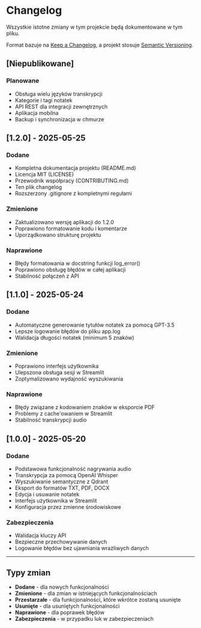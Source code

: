 # Changelog

Wszystkie istotne zmiany w tym projekcie będą dokumentowane w tym pliku.

Format bazuje na [Keep a Changelog](https://keepachangelog.com/pl/1.0.0/),
a projekt stosuje [Semantic Versioning](https://semver.org/spec/v2.0.0.html).

## [Niepublikowane]

### Planowane
- Obsługa wielu języków transkrypcji
- Kategorie i tagi notatek
- API REST dla integracji zewnętrznych
- Aplikacja mobilna
- Backup i synchronizacja w chmurze

## [1.2.0] - 2025-05-25

### Dodane
- Kompletna dokumentacja projektu (README.md)
- Licencja MIT (LICENSE)
- Przewodnik współpracy (CONTRIBUTING.md)
- Ten plik changelog
- Rozszerzony .gitignore z kompletnymi regułami

### Zmienione
- Zaktualizowano wersję aplikacji do 1.2.0
- Poprawiono formatowanie kodu i komentarze
- Uporządkowano strukturę projektu

### Naprawione
- Błędy formatowania w docstring funkcji log_error()
- Poprawiono obsługę błędów w całej aplikacji
- Stabilność połączeń z API

## [1.1.0] - 2025-05-24

### Dodane
- Automatyczne generowanie tytułów notatek za pomocą GPT-3.5
- Lepsze logowanie błędów do pliku app.log
- Walidacja długości notatek (minimum 5 znaków)

### Zmienione
- Poprawiono interfejs użytkownika
- Ulepszona obsługa sesji w Streamlit
- Zoptymalizowano wydajność wyszukiwania

### Naprawione
- Błędy związane z kodowaniem znaków w eksporcie PDF
- Problemy z cache'owaniem w Streamlit
- Stabilność transkrypcji audio

## [1.0.0] - 2025-05-20

### Dodane
- Podstawowa funkcjonalność nagrywania audio
- Transkrypcja za pomocą OpenAI Whisper
- Wyszukiwanie semantyczne z Qdrant
- Eksport do formatów TXT, PDF, DOCX
- Edycja i usuwanie notatek
- Interfejs użytkownika w Streamlit
- Konfiguracja przez zmienne środowiskowe

### Zabezpieczenia
- Walidacja kluczy API
- Bezpieczne przechowywanie danych
- Logowanie błędów bez ujawniania wrażliwych danych

---

## Typy zmian

- **Dodane** - dla nowych funkcjonalności
- **Zmienione** - dla zmian w istniejących funkcjonalnościach
- **Przestarzałe** - dla funkcjonalności, które wkrótce zostaną usunięte
- **Usunięte** - dla usuniętych funkcjonalności
- **Naprawione** - dla poprawek błędów
- **Zabezpieczenia** - w przypadku luk w zabezpieczeniach